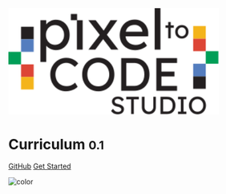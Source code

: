 <!-- _coverpage.md -->

<!-- background image -->

<img src="_media/logo_STUDIO.svg" alt="Pixel To Code Studio Logo" width="420px">

# Curriculum <small>0.1</small>

[GitHub](https://github.com/Pixel-To-Code-Studio/Curriculum)
[Get Started](#quick-start)

<!-- background color -->

![color](#f0f0f0)